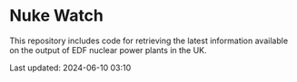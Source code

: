 # Nuke Watch

This repository includes code for retrieving the latest information available on the output of EDF nuclear power plants in the UK.

Last updated: 2024-06-10 03:10